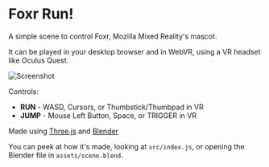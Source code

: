 # Foxr Run!

A simple scene to control Foxr, Mozilla Mixed Reality's mascot.

It can be played in your desktop browser and in WebVR, using a VR headset like Oculus Quest.

![Screenshot](https://raw.githubusercontent.com/MozillaReality/foxr-run/master/assets/screenshot.jpg?token=AACX3QBEIOR2IF5Q42IR7IK65T2DM)


Controls:

+ **RUN** - WASD, Cursors, or Thumbstick/Thumbpad in VR
+ **JUMP** - Mouse Left Button, Space, or TRIGGER in VR


Made using [Three.js](https://threejs.org) and [Blender](https://www.blender.org)

You can peek at how it's made, looking at `src/index.js`, or opening the Blender file in `assets/scene.blend`.
